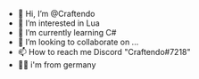 - 👋 Hi, I’m @Craftendo
- 👀 I’m interested in Lua
- 🌱 I’m currently learning C#
- 💞️ I’m looking to collaborate on ...
- 📫 How to reach me Discord "Craftendo#7218"
-  i'm from germany

